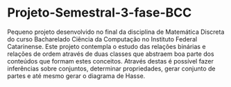 # Projeto-Semestral-3-fase-BCC

Pequeno projeto desenvolvido no final da disciplina de Matemática Discreta do curso Bacharelado Ciência da Computação no Instituto Federal Catarinense. Este projeto contempla o estudo das relações binárias e relações de ordem através de duas classes que abstraem boa parte dos conteúdos que formam estes conceitos. Através destas é possível fazer inferências sobre conjuntos, determinar propriedades, gerar conjunto de partes e até mesmo gerar o diagrama de Hasse.
